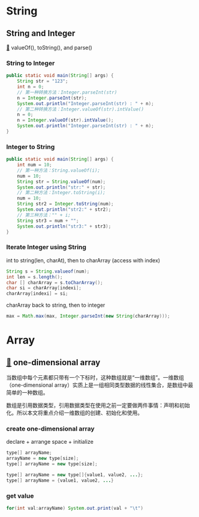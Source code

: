 # String
## String and Integer
[🔗](http://c.biancheng.net/view/5820.html) valueOf(), toString(), and parse()
### String to Integer
```java
public static void main(String[] args) {
    String str = "123";
    int n = 0;
    // 第一种转换方法：Integer.parseInt(str)
    n = Integer.parseInt(str);
    System.out.println("Integer.parseInt(str) : " + n);
    // 第二种转换方法：Integer.valueOf(str).intValue()
    n = 0;
    n = Integer.valueOf(str).intValue();
    System.out.println("Integer.parseInt(str) : " + n);
}
```

### Integer to String
```java
public static void main(String[] args) {
    int num = 10;
    // 第一种方法：String.valueOf(i);
    num = 10;
    String str = String.valueOf(num);
    System.out.println("str:" + str);
    // 第二种方法：Integer.toString(i);
    num = 10;
    String str2 = Integer.toString(num);
    System.out.println("str2:" + str2);
    // 第三种方法："" + i;
    String str3 = num + "";
    System.out.println("str3:" + str3);
}
```

### Iterate Integer using String
int to string(len, charAt), then to charArray (access with index)
```java
String s = String.valueof(num);
int len = s.length();
char [] charArray = s.toCharArray();
char si = charArray[indexi];
charArray[indexi] = si;
```

charArray back to string, then to integer 
```java
max = Math.max(max, Integer.parseInt(new String(charArray))); 
```

# Array
## [🔗](http://c.biancheng.net/view/5852.html) one-dimensional array 
当数组中每个元素都只带有一个下标时，这种数组就是“一维数组”。一维数组（one-dimensional array）实质上是一组相同类型数据的线性集合，是数组中最简单的一种数组。

数组是引用数据类型，引用数据类型在使用之前一定要做两件事情：声明和初始化。所以本文将重点介绍一维数组的创建、初始化和使用。

### create one-dimensional array
declare + arrange space + initialize
```java
type[] arrayName;
arrayName = new type[size];
type[] arrayName = new type[size];

type[] arrayName = new type[]{value1, value2, ...};
type[] arrayName = {value1, value2, ...}
```

### get value
```java
for(int val:arrayName) System.out.print(val + "\t")
```



